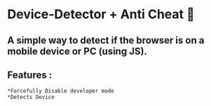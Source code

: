 # Device-Detector + Anti Cheat 🚨
## A simple way to detect if the browser is on a mobile device or PC (using JS).
## Features :
    *Forcefully Disable developer mode
    *Detects Device
